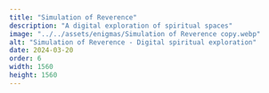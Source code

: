 ```yaml
---
title: "Simulation of Reverence"
description: "A digital exploration of spiritual spaces"
image: "../../assets/enigmas/Simulation of Reverence copy.webp"
alt: "Simulation of Reverence - Digital spiritual exploration"
date: 2024-03-20
order: 6
width: 1560
height: 1560
---
```

